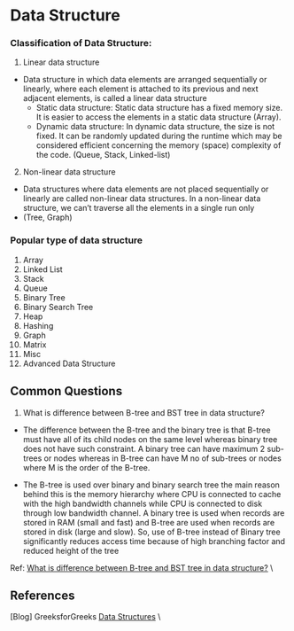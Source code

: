 # Data Structure

### Classification of Data Structure:

1. Linear data structure
- Data structure in which data elements are arranged sequentially or linearly, 
where each element is attached to its previous and next adjacent elements, is called a linear data structure
    * Static data structure: Static data structure has a fixed memory size. 
    It is easier to access the elements in a static data structure (Array).
    * Dynamic data structure: In dynamic data structure, the size is not fixed. 
    It can be randomly updated during the runtime which may be considered efficient 
    concerning the memory (space) complexity of the code. (Queue, Stack, Linked-list)

2. Non-linear data structure
- Data structures where data elements are not placed sequentially or linearly are 
called non-linear data structures. In a non-linear data structure, we can’t traverse all the elements in a single run only
- (Tree, Graph)

### Popular type of data structure

1. Array
2. Linked List
3. Stack
4. Queue
5. Binary Tree
6. Binary Search Tree
7. Heap
8. Hashing
9. Graph
10. Matrix
11. Misc
12. Advanced Data Structure

## Common Questions

1. What is difference between B-tree and BST tree in data structure?
- The difference between the B-tree and the binary tree is that B-tree must have all 
of its child nodes on the same level whereas binary tree does not have such constraint. 
A binary tree can have maximum 2 sub-trees or nodes whereas in B-tree can have M no of sub-trees or nodes where M 
is the order of the B-tree.

- The B-tree is used over binary and binary search tree the main reason behind this is the memory hierarchy
where CPU is connected to cache with the high bandwidth channels while CPU is connected to disk through low 
bandwidth channel. A binary tree is used when records are stored in RAM (small and fast) and B-tree are used 
when records are stored in disk (large and slow). So, use of B-tree instead of Binary tree significantly reduces
access time because of high branching factor and reduced height of the tree

Ref: [What is difference between B-tree and BST tree in data structure?](https://www.quora.com/What-is-difference-between-B-tree-and-BST-tree-in-data-structure) \

## References

[Blog] GreeksforGreeks [Data Structures](https://www.geeksforgeeks.org/data-structures/) \